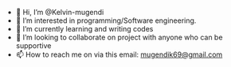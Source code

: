 - 👋 Hi, I’m @Kelvin-mugendi
- 👀 I’m interested in programming/Software engineering.
- 🌱 I’m currently learning and writing codes 
- 💞️ I’m looking to collaborate on project with anyone who can be supportive 
- 📫 How to reach me on via this email: mugendik69@gmail.com

<!---
Kelvin-mugendi/Kelvin-mugendi is a ✨ go-getter,focused on becoming an iconic  developer✨ repository because its `README.md` (this file) appears on your GitHub profile.
You can click the Preview link to take a look at your changes.
--->
